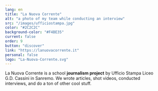 ```yaml
---
lang: en
title: "La Nuova Corrente"
alt: "a photo of my team while conducting an interview"
src: "/images/ufficiostampa.jpg"
color: "#2C2C2C"
background-color: "#F4BE35"
current: false
order: 9
button: "discover"
link: "https://lanuovacorrente.it"
personal: false
logo: "La-Nuova-Corrente.svg"
---
```

La Nuova Corrente is a school **journalism project** by Ufficio Stampa Liceo G.D. Cassini in Sanremo. We wrote articles, shot videos, conducted interviews, and do a ton of other cool stuff.
